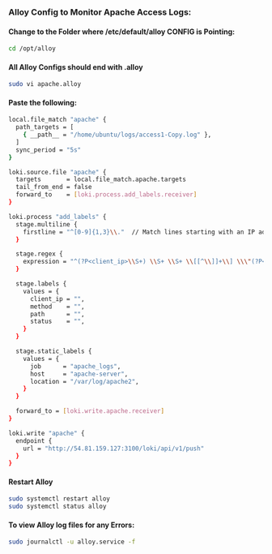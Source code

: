 ### Alloy Config to Monitor Apache Access Logs:
#### Change to the Folder where /etc/default/alloy CONFIG is Pointing:
```sh
cd /opt/alloy
```
#### All Alloy Configs should end with .alloy
```sh
sudo vi apache.alloy
```
#### Paste the following:
```sh
local.file_match "apache" {
  path_targets = [
    { __path__ = "/home/ubuntu/logs/access1-Copy.log" },
  ]
  sync_period = "5s"
}

loki.source.file "apache" {
  targets       = local.file_match.apache.targets
  tail_from_end = false
  forward_to    = [loki.process.add_labels.receiver]
}

loki.process "add_labels" {
  stage.multiline {
    firstline = "^[0-9]{1,3}\\."  // Match lines starting with an IP address
  }

  stage.regex {
    expression = "^(?P<client_ip>\\S+) \\S+ \\S+ \\[[^\\]]+\\] \\\"(?P<method>[A-Z]+) (?P<path>\\S+) [^\\\"]+\\\" (?P<status>\\d{3})"
  }

  stage.labels {
    values = {
      client_ip = "",
      method    = "",
      path      = "",
      status    = "",
    }
  }

  stage.static_labels {
    values = {
      job      = "apache_logs",
      host     = "apache-server",
      location = "/var/log/apache2",
    }
  }

  forward_to = [loki.write.apache.receiver]
}

loki.write "apache" {
  endpoint {
    url = "http://54.81.159.127:3100/loki/api/v1/push"
  }
}
```
#### Restart Alloy
```sh
sudo systemctl restart alloy
sudo systemctl status alloy
```
#### To view Alloy log files for any Errors:
```sh
sudo journalctl -u alloy.service -f
```
